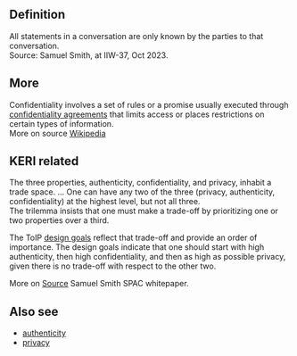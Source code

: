 ## Definition
All statements in a conversation are only known by the parties to that conversation.  
Source: Samuel Smith, at IIW-37, Oct 2023.

## More

Confidentiality involves a set of rules or a promise usually executed through [confidentiality agreements](https://en.wikipedia.org/wiki/Confidentiality_agreements) that limits access or places restrictions on certain types of information.  
More on source [Wikipedia](https://en.wikipedia.org/wiki/Confidentiality)

## KERI related
The three properties, authenticity, confidentiality, and privacy, inhabit a trade space. ...
One can have any two of the three (privacy, authenticity, confidentiality) at the highest level, but not all three.  
The trilemma insists that one must make a trade-off by prioritizing one or two properties over a third.

The ToIP [design goals](https://github.com/trustoverip/TechArch/blob/main/spec.md#61-design-goals) reflect that trade-off and provide an order of importance. The design goals indicate that one should start with high authenticity, then high confidentiality, and then as high as possible privacy, given there is no trade-off with respect to the other two.

More on [Source](https://github.com/SmithSamuelM/Papers/blob/master/whitepapers/SPAC_Message.md) Samuel Smith SPAC whitepaper.

## Also see
- [authenticity](authenticity)
- [privacy](privacy)

